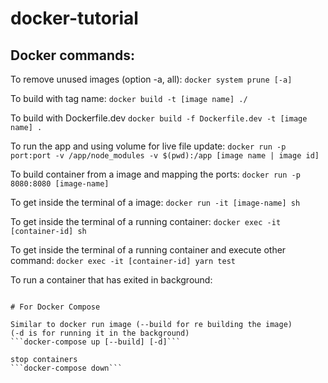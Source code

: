 # docker-tutorial

## Docker commands:

To remove unused images (option -a, all):
```docker system prune [-a]```

To build with tag name:
```docker build -t [image name] ./```

To build with Dockerfile.dev
```docker build -f Dockerfile.dev -t [image name] .```

To run the app and using volume for live file update:
```docker run -p port:port -v /app/node_modules -v $(pwd):/app [image name | image id]```

To build container from a image and mapping the ports:
```docker run -p 8080:8080 [image-name]```

To get inside the terminal of a image:
```docker run -it [image-name] sh```

To get inside the terminal of a running container:
```docker exec -it [container-id] sh```

To get inside the terminal of a running container and execute other command:
```docker exec -it [container-id] yarn test```

To run a container that has exited in background:
```docker start [container-id]

# For Docker Compose

Similar to docker run image (--build for re building the image)
(-d is for running it in the background)
```docker-compose up [--build] [-d]```

stop containers
```docker-compose down```
